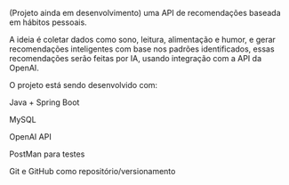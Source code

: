 (Projeto ainda em desenvolvimento)
uma API de recomendações baseada em hábitos pessoais.

A ideia é coletar dados como sono, leitura, alimentação e humor, e gerar recomendações inteligentes com base nos padrões identificados, essas recomendações serão feitas por IA, usando integração com a API da OpenAI.

O projeto está sendo desenvolvido com:

Java + Spring Boot

MySQL

OpenAI API

PostMan para testes

Git e GitHub como repositório/versionamento
